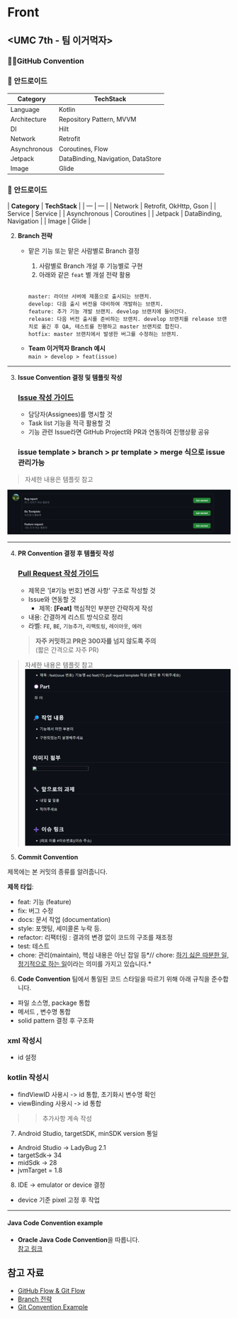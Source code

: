 # Front

## <UMC 7th - 팀 이거먹자>

### 👨‍💻GitHub Convention

### **🤖** 안드로이드
| **Category** | **TechStack** |
| --- | --- |
| Language | Kotlin |
| Architecture | Repository Pattern, MVVM |
| DI | Hilt |
| Network | Retrofit |
| Asynchronous | Coroutines, Flow |
| Jetpack | DataBinding, Navigation, DataStore |
| Image | Glide |


### **🤖** 안드로이드
| **Category** | **TechStack** |
| — | — |
| Network | Retrofit, OkHttp, Gson |
| Service | Service |
| Asynchronous | Coroutines |
| Jetpack | DataBinding, Navigation |
| Image | Glide |

2. **Branch 전략**
   - 맡은 기능 또는 맡은 사람별로 Branch 결정

     1) 사람별로 Branch 개설 후 기능별로 구현  
     2) 아래와 같은 `feat` 별 개설 전략 활용  


     ```
     
     master: 라이브 서버에 제품으로 출시되는 브랜치.
     develop: 다음 출시 버전을 대비하여 개발하는 브랜치.
     feature: 추가 기능 개발 브랜치. develop 브랜치에 들어간다.
     release: 다음 버전 출시를 준비하는 브랜치. develop 브랜치를 release 브랜치로 옮긴 후 QA, 테스트를 진행하고 master 브랜치로 합친다.
     hotfix: master 브랜치에서 발생한 버그를 수정하는 브랜치.
     ```

   - **Team 이거먹자 Branch 예시**  
     `main > develop > feat(issue)`

---

3. **Issue Convention 결정 및 템플릿 작성**
   ### [Issue 작성 가이드](https://puleugo.tistory.com/165#Issue)
   - 담당자(Assignees)를 명시할 것
   - Task list 기능을 적극 활용할 것
   - 기능 관련 Issue라면 GitHub Project와 PR과 연동하여 진행상황 공유
   ### issue template > branch > pr template > merge 식으로 issue 관리가능
  > 자세한 내용은 템플릿 참고

  ![Issue Template](./issue.template.png)


---

4. **PR Convention 결정 후 템플릿 작성**
   ### [Pull Request 작성 가이드](https://puleugo.tistory.com/165#Pull-Request)
   - 제목은 '[#기능 번호] 변경 사항' 구조로 작성할 것
   - Issue와 연동할 것
      - 제목: **[Feat]** 핵심적인 부분만 간략하게 작성
   - 내용: 간결하게 리스트 방식으로 정리
   - 라벨: `FE`, `BE`, `기능추가`, `리팩토링`, `레이아웃`, `에러`


   > **자주 커밋하고 PR은 300자를 넘지 않도록 주의**  
   > (짧은 간격으로 자주 PR)

 > 자세한 내용은 템플릿 참고
 ![PR Template](./pr.template.png)



5. **Commit Convention**

제목에는 본 커밋의 종류를 알려줍니다.

**제목 타입**: <type>

- feat: 기능 (feature)
- fix: 버그 수정
- docs: 문서 작업 (documentation)
- style: 포맷팅, 세미콜론 누락 등.
- refactor: 리팩터링 : 결과의 변경 없이 코드의 구조를 재조정
- test: 테스트
- chore: 관리(maintain), 핵심 내용은 아닌 잡일 등*// chore: [하기 싫은 따분한 일, 정기적으로 하는 일](https://en.dict.naver.com/#/search?query=chore)이라는 의미를 가지고 있습니다.*

6. **Code Convention**
팀에서 통일된 코드 스타일을 따르기 위해 아래 규칙을 준수합니다.
- 파일 소스명, package 통합
- 메서드 , 변수명 통합
- solid pattern 결정 후 구조화

### xml 작성시
- id 설정
### kotlin 작성시
- findViewID 사용시 -> id 통합, 초기화시 변수명 확인
- viewBinding 사용시 -> id 통합

>> 추가사항 계속 작성
7. Android Studio, targetSDK, minSDK version 통일 
- Android Studio → LadyBug 2.1
- targetSdk→ 34
- midSdk → 28
- jvmTarget = 1.8

8. IDE -> emulator or device 결정
- device 기준 pixel 고정 후 작업
---


#### **Java Code Convention example**
- **Oracle Java Code Convention**을 따릅니다.  
  [참고 링크](https://www.oracle.com/java/technologies/javase/codeconventions-contents.html)

## 참고 자료
- [GitHub Flow & Git Flow](https://inpa.tistory.com/entry/GIT-%E2%9A%A1%EF%B8%8F-github-flow-git-flow-%F0%9F%93%88-%EB%B8%8C%EB%9E%9C%EC%B9%98-%EC%A0%84%EB%9E%B5)
- [Branch 전략](https://velog.io/@kw2577/Git-branch-%EC%A0%84%EB%9E%B5)
- [Git Convention Example](https://chlolisher.tistory.com/173)

